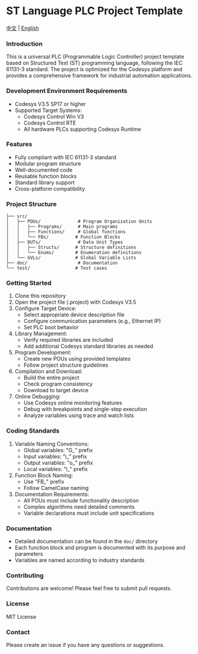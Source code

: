 # ST Language PLC Project Template

[中文](./README_CN.md) | [English](./README_EN.md)

### Introduction
This is a universal PLC (Programmable Logic Controller) project template based on Structured Text (ST) programming language, following the IEC 61131-3 standard. The project is optimized for the Codesys platform and provides a comprehensive framework for industrial automation applications.

### Development Environment Requirements
- Codesys V3.5 SP17 or higher
- Supported Target Systems:
  - Codesys Control Win V3
  - Codesys Control RTE
  - All hardware PLCs supporting Codesys Runtime

### Features
- Fully compliant with IEC 61131-3 standard
- Modular program structure
- Well-documented code
- Reusable function blocks
- Standard library support
- Cross-platform compatibility

### Project Structure
```
├── src/
│   ├── POUs/              # Program Organization Units
│   │   ├── Programs/      # Main programs
│   │   ├── Functions/     # Global functions
│   │   └── FBs/          # Function Blocks
│   ├── DUTs/              # Data Unit Types
│   │   ├── Structs/      # Structure definitions
│   │   └── Enums/        # Enumeration definitions
│   └── GVLs/             # Global Variable Lists
├── doc/                   # Documentation
└── test/                 # Test cases
```

### Getting Started
1. Clone this repository
2. Open the project file (.project) with Codesys V3.5
3. Configure Target Device:
   - Select appropriate device description file
   - Configure communication parameters (e.g., Ethernet IP)
   - Set PLC boot behavior
4. Library Management:
   - Verify required libraries are included
   - Add additional Codesys standard libraries as needed
5. Program Development:
   - Create new POUs using provided templates
   - Follow project structure guidelines
6. Compilation and Download:
   - Build the entire project
   - Check program consistency
   - Download to target device
7. Online Debugging:
   - Use Codesys online monitoring features
   - Debug with breakpoints and single-step execution
   - Analyze variables using trace and watch lists

### Coding Standards
1. Variable Naming Conventions:
   - Global variables: "G_" prefix
   - Input variables: "i_" prefix
   - Output variables: "o_" prefix
   - Local variables: "l_" prefix
2. Function Block Naming:
   - Use "FB_" prefix
   - Follow CamelCase naming
3. Documentation Requirements:
   - All POUs must include functionality description
   - Complex algorithms need detailed comments
   - Variable declarations must include unit specifications

### Documentation
- Detailed documentation can be found in the `doc/` directory
- Each function block and program is documented with its purpose and parameters
- Variables are named according to industry standards

### Contributing
Contributions are welcome! Please feel free to submit pull requests.

### License
MIT License

### Contact
Please create an issue if you have any questions or suggestions.
